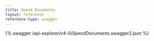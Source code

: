 ```yaml
---
title: Spend Documents
layout: reference
reference-type: swagger
---
```




{% swagger /api-explorer/v4-0/SpendDocuments.swagger2.json %}

